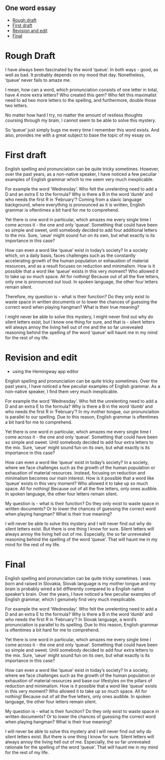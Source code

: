 ## One word essay

- [Rough draft](#rough-draft)
- [First draft](#first-draft)
- [Revision and edit](#revision-and-edit)
- [Final](#final)

# Rough Draft

I have always been fascinated by the word ‘queue’. In both ways - good, as well as bad. It probably depends on my mood that day. Nonetheless, ‘queue’ never fails to amaze me. 

I mean, how can a word, which pronunciation consists of one letter in total, have 4 more extra letters? Who created this gem? Who felt this maximalist need to ad two more letters to the spelling, and furthermore, double those two letters.

No matter how hard I try, no matter the amount of restless thoughts coursing through my brain, I cannot seem to be able to solve this mystery. 

So ‘queue’ just simply bugs me every time I remember this word exists. And also, provides me with a great subject to base the topic of my essay on.


# First draft

English spelling and pronunciation can be quite tricky sometimes. However, over the past years, as a non-native speaker, I have noticed a few peculiar examples of English grammar which to me seem very much inexplicable. 

For example the word ‘Wednesday’. Who felt the unrelenting need to add a D and an extra E to the formula? Why is there a B in the word ‘dumb’ and who needs the first R in ‘February’? Coming from a slavic language background, where everything is pronounced as it is written, English grammar is oftentimes a bit hard for me to comprehend. 

Yet there is one word in particular, which amazes me every single time I come across it - the one and only ‘queue’. Something that could have been so simple and sweet, until somebody decided to add four additional letters to the mix. Sure, ‘ueue’ might sound fun on its own, but what exactly is its importance in this case? 

How can even a word like ‘queue’ exist in today’s society? In a society which, on a daily basis, faces challenges such as the constantly accelerating growth of the human population or exhaustion of material resources, and as a result focuses on reduction and minimalism. How is it possible that a word like ‘queue’ exists in this very moment? Who allowed it to take up so much space. All for nothing! Because out of all the five letters, only one is pronounced out loud. In spoken language, the other four letters remain silent. 

Therefore, my question is - what is their function? Do they only exist to waste space in written documents or to lower the chances of guessing the correct word when playing hangman? What is their true meaning?

I might never be able to solve this mystery, I might never find out why do silent letters exist, but I know one thing for sure, and that is - silent letters will always annoy the living hell out of me and the so far unrevealed reasoning behind the spelling of the word ‘queue’ will haunt me in my mind for the rest of my life.

# Revision and edit

  - using the Hemingway app editor

English spelling and pronunciation can be quite tricky sometimes. Over the past years, I have noticed a few peculiar examples of English grammar.  As a non-native speaker, I find them very much inexplicable. 

For example the word ‘Wednesday’. Who felt the unrelenting need to add a D and an extra E to the formula? Why is there a B in the word ‘dumb’ and who needs the first R in ‘February’? In my mother tongue, our pronunciation is parallel to our spelling. Due to this reason, English grammar is oftentimes a bit hard for me to comprehend. 

Yet there is one word in particular, which amazes me every single time I come across it - the one and only ‘queue’. Something that could have been so simple and sweet. Until somebody decided to add four extra letters to the mix. Sure, ‘ueue’ might sound fun on its own, but what exactly is its importance in this case? 

How can even a word like ‘queue’ exist in today’s society? In a society, where we face challenges such as the growth of the human population or exhaustion of material resources. Instead, focusing on reduction and minimalism becomes our main interest. How is it possible that a word like ‘queue’ exists in this very moment? Who allowed it to take up so much space. All for nothing! Because out of all the five letters, only ones audible. In spoken language, the other four letters remain silent. 

My question is - what is their function? Do they only exist to waste space in written documents? Or to lower the chances of guessing the correct word when playing hangman? What is their true meaning?

I will never be able to solve this mystery and I will never find out why do silent letters exist. But there is one thing I know for sure. Silent letters will always annoy the living hell out of me. Especially, the so far unrevealed reasoning behind the spelling of the word ‘queue’. That will haunt me in my mind for the rest of my life.

# Final

English spelling and pronunciation can be quite tricky sometimes. I was born and raised in Slovakia, Slovak language is my mother tongue and my brain is probably wired a bit differently compared to a English native speaker’s brain. Over the years, I have noticed a few peculiar examples of English grammar, which I genuinely find very much inexplicable. 

For example the word ‘Wednesday’. Who felt the unrelenting need to add a D and an extra E to the formula? Why is there a B in the word ‘dumb’ and who needs the first R in ‘February’? In Slovak language, a word’s pronunciation is parallel to its spelling. Due to this reason, English grammar is oftentimes a bit hard for me to comprehend. 

Yet there is one word in particular, which amazes me every single time I come across it - the one and only ‘queue’. Something that could have been so simple and sweet. Until somebody decided to add four extra letters to the mix. Sure, ‘ueue’ might sound fun on its own, but what exactly is its importance in this case? 

How can even a word like ‘queue’ exist in today’s society? In a society, where we face challenges such as the growth of the human population or exhaustion of material resources and base our lifestyles on the pillars of reduction and minimalism. How is it possible that a word like ‘queue’ exists in this very moment? Who allowed it to take up so much space. All for nothing! Because out of all the five letters, only ones audible. In spoken language, the other four letters remain silent. 

My question is - what is their function? Do they only exist to waste space in written documents? Or to lower the chances of guessing the correct word when playing hangman? What is their true meaning?

I will never be able to solve this mystery and I will never find out why do silent letters exist. But there is one thing I know for sure. Silent letters will always annoy the living hell out of me. Especially, the so far unrevealed rationale for the spelling of the word ‘queue’. That will haunt me in my mind for the rest of my life.
